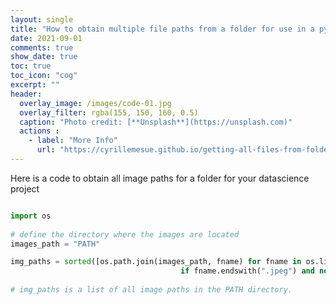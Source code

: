 ```yaml
--- 
layout: single
title: "How to obtain multiple file paths from a folder for use in a python program"
date: 2021-09-01
comments: true
show_date: true
toc: true
toc_icon: "cog"
excerpt: ""
header:
  overlay_image: /images/code-01.jpg
  overlay_filter: rgba(155, 150, 160, 0.5)
  caption: "Photo credit: [**Unsplash**](https://unsplash.com)"
  actions : 
    - label: "More Info"
      url: "https://cyrillemesue.github.io/getting-all-files-from-folder/"
--- 
```

Here is a code to obtain all image paths for a folder for your datascience project

```python

import os
    
# define the directory where the images are located      
images_path = "PATH"

img_paths = sorted([os.path.join(images_path, fname) for fname in os.listdir(images_path)
                                      if fname.endswith(".jpeg") and not fname.startswith(".")]) # replace ".jpeg" with the format in which the image file is.
                                      
# img_paths is a list of all image paths in the PATH directory.
 
       
